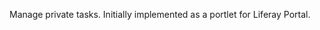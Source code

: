 
<td id="wikicontent" class="psdescription">
  <p>
    Manage private tasks. Initially implemented as a portlet for Liferay Portal. 
  </p>
</td>
